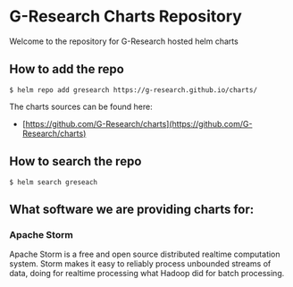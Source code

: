 
# G-Research Charts Repository 

Welcome to the repository for G-Research hosted helm charts  


## How to add the repo

```console
$ helm repo add gresearch https://g-research.github.io/charts/
```

The charts sources can be found here:
* [https://github.com/G-Research/charts](https://github.com/G-Research/charts)


## How to search the repo

```
$ helm search greseach
```

## What software we are providing charts for:

### Apache Storm

Apache Storm is a free and open source distributed realtime computation system. Storm makes it easy to reliably process unbounded streams of data, doing for realtime processing what Hadoop did for batch processing.
